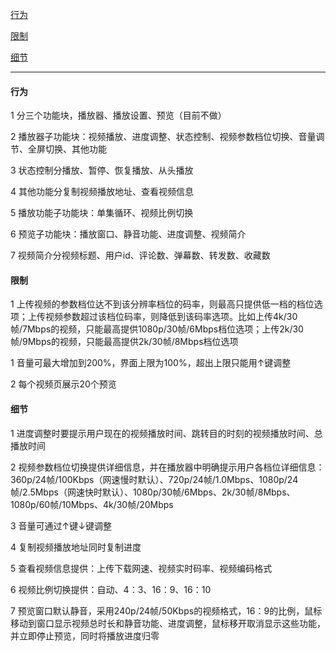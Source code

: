 
[行为](#行为)

[限制](#限制)

[细节](#细节)

---

#### 行为

1 分三个功能块，播放器、播放设置、预览（目前不做）

2 播放器子功能块：视频播放、进度调整、状态控制、视频参数档位切换、音量调节、全屏切换、其他功能

3 状态控制分播放、暂停、恢复播放、从头播放

4 其他功能分复制视频播放地址、查看视频信息

5 播放功能子功能块：单集循环、视频比例切换

6 预览子功能块：播放窗口、静音功能、进度调整、视频简介

7 视频简介分视频标题、用户id、评论数、弹幕数、转发数、收藏数


#### 限制

1 上传视频的参数档位达不到该分辨率档位的码率，则最高只提供低一档的档位选项；上传视频参数超过该档位码率，则降低到该码率选项。比如上传4k/30帧/7Mbps的视频，只能最高提供1080p/30帧/6Mbps档位选项；上传2k/30帧/9Mbps的视频，只能最高提供2k/30帧/8Mbps档位选项

1 音量可最大增加到200%，界面上限为100%，超出上限只能用↑键调整

2 每个视频页展示20个预览


#### 细节

1 进度调整时要提示用户现在的视频播放时间、跳转目的时刻的视频播放时间、总播放时间

2 视频参数档位切换提供详细信息，并在播放器中明确提示用户各档位详细信息：360p/24帧/100Kbps（网速慢时默认）、720p/24帧/1.0Mbps、1080p/24帧/2.5Mbps（网速快时默认）、1080p/30帧/6Mbps、2k/30帧/8Mbps、1080p/60帧/10Mbps、4k/30帧/20Mbps

3 音量可通过↑键↓键调整

4 复制视频播放地址同时复制进度

5 查看视频信息提供：上传下载网速、视频实时码率、视频编码格式

6 视频比例切换提供：自动、4：3、16：9、16：10

7 预览窗口默认静音，采用240p/24帧/50Kbps的视频格式，16：9的比例，鼠标移动到窗口显示视频总时长和静音功能、进度调整，鼠标移开取消显示这些功能，并立即停止预览，同时将播放进度归零

